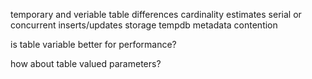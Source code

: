 temporary and veriable table differences
cardinality estimates
serial or concurrent inserts/updates
storage 
tempdb metadata contention 

is table variable better for performance? 

how about table valued parameters? 